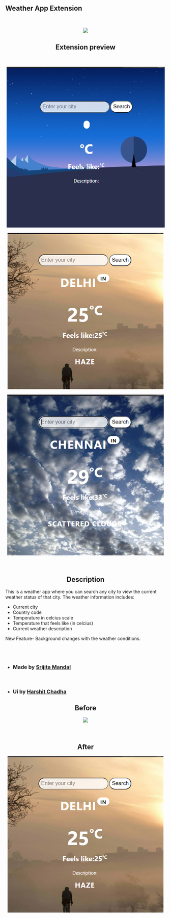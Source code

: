 ## Weather App Extension
<br/>

<p align="center">
<img src="./extension.png">
</p>

<h2 align="center">Extension preview</h2>
<br/>
<p align = "center">
<img src="./newdisplay1.png">
</p>
<p align = "center">
<img src="./newdisplay2.png">
</p>
<p align = "center">
<img src="./newdisplay3.png">
</p>
<br/>
<h2 align="center">Description</h2>
<p> This is a weather app where you can search any city to view the current weather status of that city. The weather information includes:

-  Current city
-  Country code
-  Temperature in celcius scale
-  Temperature that feels like (in celcius)
-  Current weather description

</p>
<p>
    New Feature- Background changes with the weather conditions.
</p>
<br/>
<br/>


- <h3>Made by <a href="https://github.com/Srijita-Mandal">Srijita Mandal</a></h3> <br/>
- <h3>Ui by <a href="https://github.com/harshit0571">Harshit Chadha</a></h3>


<h2 align="center">Before</h2>
<p align = "center">
<img src="./display2.png">
</p>
<br/>
<h2 align="center">After</h2>
<p align = "center">
<img src="./newdisplay2.png">
</p>